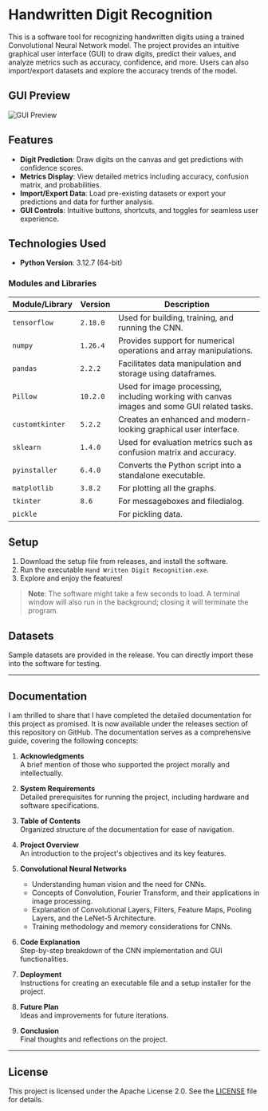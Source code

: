 # Handwritten Digit Recognition

This is a software tool for recognizing handwritten digits using a trained Convolutional Neural Network model. The project provides an intuitive graphical user interface (GUI) to draw digits, predict their values, and analyze metrics such as accuracy, confidence, and more. Users can also import/export datasets and explore the accuracy trends of the model.

## GUI Preview
![GUI Preview](https://github.com/user-attachments/assets/1d2980ea-9138-49b2-add2-814895823e8a)

## Features
- **Digit Prediction**: Draw digits on the canvas and get predictions with confidence scores.
- **Metrics Display**: View detailed metrics including accuracy, confusion matrix, and probabilities.
- **Import/Export Data**: Load pre-existing datasets or export your predictions and data for further analysis.
- **GUI Controls**: Intuitive buttons, shortcuts, and toggles for seamless user experience.

## Technologies Used
- **Python Version**: 3.12.7 (64-bit)

### Modules and Libraries
| Module/Library       | Version       | Description                                                        |
|----------------------|---------------|--------------------------------------------------------------------|
| `tensorflow`         | `2.18.0`      | Used for building, training, and running the CNN.                  |
| `numpy`              | `1.26.4`      | Provides support for numerical operations and array manipulations. |
| `pandas`             | `2.2.2`       | Facilitates data manipulation and storage using dataframes.        |
| `Pillow`             | `10.2.0`      | Used for image processing, including working with canvas images and some GUI related tasks.|
| `customtkinter`      | `5.2.2`       | Creates an enhanced and modern-looking graphical user interface.   |
| `sklearn`            | `1.4.0`       | Used for evaluation metrics such as confusion matrix and accuracy. |
| `pyinstaller`        | `6.4.0`       | Converts the Python script into a standalone executable.           |
| `matplotlib`         | `3.8.2`       | For plotting all the graphs.                                       |
| `tkinter`            | `8.6`         | For messageboxes and filedialog.                                   |
| `pickle`             |               | For pickling data.                                                 |

## Setup
1. Download the setup file from releases, and install the software.
2. Run the executable `Hand Written Digit Recognition.exe`.
3. Explore and enjoy the features!

> **Note**: The software might take a few seconds to load. A terminal window will also run in the background; closing it will terminate the program.

## Datasets
Sample datasets are provided in the release. You can directly import these into the software for testing.

---

## Documentation
I am thrilled to share that I have completed the detailed documentation for this project as promised. It is now available under the releases section of this repository on GitHub. The documentation serves as a comprehensive guide, covering the following concepts:
1. **Acknowledgments**  
   A brief mention of those who supported the project morally and intellectually.

2. **System Requirements**  
   Detailed prerequisites for running the project, including hardware and software specifications.

3. **Table of Contents**  
   Organized structure of the documentation for ease of navigation.

4. **Project Overview**  
   An introduction to the project's objectives and its key features.

5. **Convolutional Neural Networks**  
   - Understanding human vision and the need for CNNs.  
   - Concepts of Convolution, Fourier Transform, and their applications in image processing.  
   - Explanation of Convolutional Layers, Filters, Feature Maps, Pooling Layers, and the LeNet-5 Architecture.  
   - Training methodology and memory considerations for CNNs.

6. **Code Explanation**  
   Step-by-step breakdown of the CNN implementation and GUI functionalities.

7. **Deployment**  
   Instructions for creating an executable file and a setup installer for the project.

8. **Future Plan**  
   Ideas and improvements for future iterations.

9. **Conclusion**  
   Final thoughts and reflections on the project.
   
---

## License
This project is licensed under the Apache License 2.0. See the [LICENSE](https://github.com/Harshit1234G/HandWrittenDigitRecognition/blob/master/LICENSE.txt) file for details.
